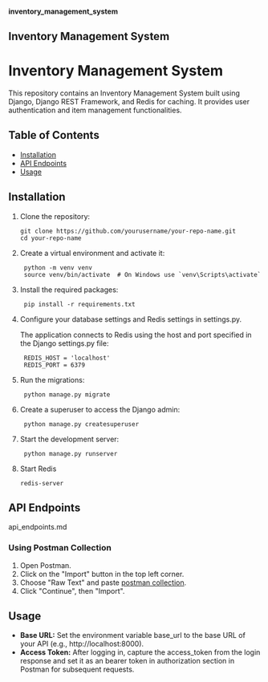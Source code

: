 #### inventory_management_system
## Inventory Management System
# Inventory Management System

This repository contains an Inventory Management System built using Django, Django REST Framework, and Redis for caching. It provides user authentication and item management functionalities.

## Table of Contents

- [Installation](#installation)
- [API Endpoints](#api-endpoints)
- [Usage](#usage)

## Installation

1. Clone the repository:
   ```
   git clone https://github.com/yourusername/your-repo-name.git
   cd your-repo-name
   ```
2. Create a virtual environment and activate it:
   ```
    python -m venv venv
    source venv/bin/activate  # On Windows use `venv\Scripts\activate`
   ```
3. Install the required packages:
   ```
    pip install -r requirements.txt
   ```
4. Configure your database settings and Redis settings in settings.py.

   The application connects to Redis using the host and port specified in the Django settings.py file:
   ```
    REDIS_HOST = 'localhost'
    REDIS_PORT = 6379
   ```

6. Run the migrations:
   ```
    python manage.py migrate
   ```
7. Create a superuser to access the Django admin:
   ```
    python manage.py createsuperuser
   ```
8. Start the development server:
   ```
    python manage.py runserver
   ```
9. Start Redis
    ```
    redis-server
    ```

## API Endpoints
api_endpoints.md
### Using Postman Collection
1. Open Postman.
2. Click on the "Import" button in the top left corner.
3. Choose "Raw Text" and paste [postman collection](https://api.postman.com/collections/34745216-bda300d5-43d2-4367-a0f1-0db4366e8f14?access_key=PMAT-01J9Q7JXDH130CMZE16WZQE86E).
4. Click "Continue", then "Import".
## Usage
- **Base URL:** Set the environment variable base_url to the base URL of your API (e.g., http://localhost:8000).
- **Access Token:** After logging in, capture the access_token from the login response and set it as an bearer token in authorization section in Postman for subsequent requests.

